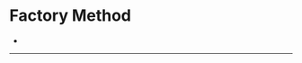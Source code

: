 # Factory Method

- 
-------------------------------------------------------------------------------------------------------------------------------------------------


